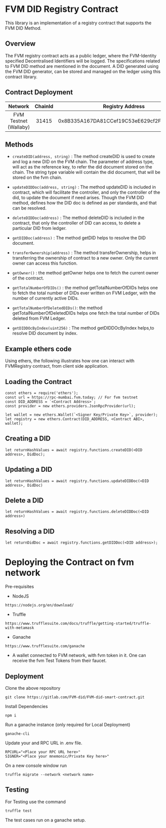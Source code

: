 # FVM DID Registry Contract

This library is an implementation of a registry contract that supports the FVM DID Method.

## Overview

The FVM registry contract acts as a public ledger, where the FVM-Identity specified Decentralised Identifiers will be logged. The specifications related to FVM DID method are mentioned in the      document. A DID generated using the FVM DID generator, can be stored and managed on the ledger using this contract library.

## Contract Deployment

| Network | ChainId | Registry Address |
| :---: | :---: | :---: | 
| FVM Testnet (Wallaby)  | 31415 | 0x8B335A167DA81CCef19C53eE629cf2F6291F2255 |

## Methods

* ```createDID(address, string)``` : The method createDID is used to create and log a new DID on the FVM chain. The parameter of address type, will act as the reference key, to refer  the did document stored on the chain. The string type variable will contain the did document, that will be stored on the fvm chain.

* ```updateDIDDoc(address, string)``` : The method updateDID is included in contract, which will facilitate the controller, and only the controller of the did, to update the document if need arises. Though the FVM DID method, defines how the DID doc is defined as per standards, and that can be resolved.  

* ```deleteDIDDoc(address)``` : The method deleteDID is included in the  contract, that only the controller of DID can access, to delete a particular DID from ledger.

* ```getDIDDoc(address)``` : The method getDID helps to resolve the DID document.

* ```transferOwnership(address)``` : The method transferOwnership, helps in transferring the ownership of contract to a new owner. Only the current owner can access this function.

* ```getOwner()``` : the method getOwner helps one to fetch the current owner of the contract.

* ```getTotalNumberOfDIDs()``` : the method getTotalNumberOfDIDs helps one to fetch the total number of DIDs ever written on FVM Ledger, with the number of currently active DIDs.

* ```getTotalNumberOfDeletedDIDs()```: the method getTotalNumberOfDeletedDIDs helps one fetch the total number of DIDs deleted from FVM Ledger.

* ```getDIDDOcByIndex(uint256)``` : The method getDIDDOcByIndex helps,to resolve DID document by index.

## Example ethers code

Using ethers, the following illustrates how one can interact with FVMRegistry contract, from client side application.

## Loading the Contract

```
const ethers = require('ethers');
const url = https://rpc-mumbai.fvm.today; // For fvm testnet
const DID_ADDRESS = `<Contract Address>`;
const provider = new ethers.providers.JsonRpcProvider(url);

let wallet = new ethers.Wallet(`<Signer Key/Private Key>`, provider);
let registry = new ethers.Contract(DID_ADDRESS, <Contract ABI>, wallet);
```

## Creating a DID

```
let returnHashValues = await registry.functions.createDID(<DID address>, DidDoc);
```

## Updating a DID


```
let returnHashValues = await registry.functions.updateDIDDoc(<DID address>, DidDoc)
```

## Delete a DID

```
let returnHashValues = await registry.functions.deleteDIDDoc(<DID address>)
```

## Resolving a DID 

```
let returnDidDoc = await registry.functions.getDIDDoc(<DID address>);
```

# Deploying the Contract on fvm network

Pre-requisites

* NodeJS 

```
https://nodejs.org/en/download/
```

* Truffle

```
https://www.trufflesuite.com/docs/truffle/getting-started/truffle-with-metamask
```

* Ganache

```
https://www.trufflesuite.com/ganache
```

* A wallet connected to FVM network, with fvm token in it. One can receive the fvm Test Tokens from their faucet.

 
## Deployment

Clone the above repository

```
git clone https://gitlab.com/FVM-did/FVM-did-smart-contract.git
```

Install Dependencies

```
npm i
```

Run a ganache instance (only required for Local Deployment) 

```
ganache-cli
```

Update your and RPC URL in .env file.

```
RPCURL="<Place your RPC URL here>"
SIGNER="<Place your mnemonic/Private Key here>"
```

On a new console window run

```
truffle migrate --network <network name>
```

## Testing

For Testing use the command

```
truffle test
```
The test cases run on a ganache setup.